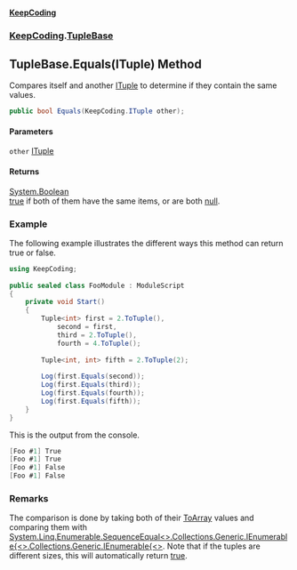 #### [KeepCoding](index.md 'index')
### [KeepCoding](KeepCoding.md 'KeepCoding').[TupleBase](KeepCoding_TupleBase.md 'KeepCoding.TupleBase')
## TupleBase.Equals(ITuple) Method
Compares itself and another [ITuple](KeepCoding_ITuple.md 'KeepCoding.ITuple') to determine if they contain the same values.  
```csharp
public bool Equals(KeepCoding.ITuple other);
```
#### Parameters
<a name='KeepCoding_TupleBase_Equals(KeepCoding_ITuple)_other'></a>
`other` [ITuple](KeepCoding_ITuple.md 'KeepCoding.ITuple')  
  
#### Returns
[System.Boolean](https://docs.microsoft.com/en-us/dotnet/api/System.Boolean 'System.Boolean')  
[true](https://docs.microsoft.com/en-us/dotnet/csharp/language-reference/builtin-types/bool 'https://docs.microsoft.com/en-us/dotnet/csharp/language-reference/builtin-types/bool') if both of them have the same items, or are both [null](https://docs.microsoft.com/en-us/dotnet/csharp/language-reference/keywords/null 'https://docs.microsoft.com/en-us/dotnet/csharp/language-reference/keywords/null').
### Example
The following example illustrates the different ways this method can return true or false.  
```csharp
using KeepCoding;  
  
public sealed class FooModule : ModuleScript  
{  
    private void Start()  
    {  
        Tuple<int> first = 2.ToTuple(),  
            second = first,  
            third = 2.ToTuple(),  
            fourth = 4.ToTuple();  
              
        Tuple<int, int> fifth = 2.ToTuple(2);  
          
        Log(first.Equals(second));  
        Log(first.Equals(third));  
        Log(first.Equals(fourth));  
        Log(first.Equals(fifth));  
    }  
}  
```
  
This is the output from the console.  
```csharp
[Foo #1] True  
[Foo #1] True  
[Foo #1] False  
[Foo #1] False  
```
### Remarks
The comparison is done by taking both of their [ToArray](KeepCoding_TupleBase_ToArray.md 'KeepCoding.TupleBase.ToArray') values and comparing them with [System.Linq.Enumerable.SequenceEqual&lt;&gt;.Collections.Generic.IEnumerable{&lt;&gt;.Collections.Generic.IEnumerable{&lt;&gt;](https://docs.microsoft.com/en-us/dotnet/api/System.Linq.Enumerable.SequenceEqual--1#System_Linq_Enumerable_SequenceEqual__1_System_Collections_Generic_IEnumerable{__0},System_Collections_Generic_IEnumerable{__0}_ 'System.Linq.Enumerable.SequenceEqual``1(System.Collections.Generic.IEnumerable{``0},System.Collections.Generic.IEnumerable{``0})'). Note that if the tuples are different sizes, this will automatically return [true](https://docs.microsoft.com/en-us/dotnet/csharp/language-reference/builtin-types/bool 'https://docs.microsoft.com/en-us/dotnet/csharp/language-reference/builtin-types/bool').  
